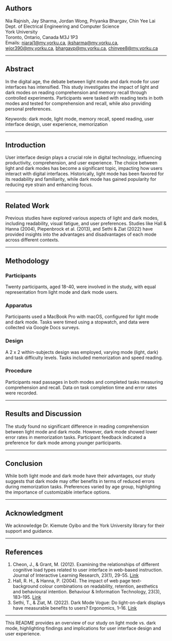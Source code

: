 ## Authors
Nia Rajnish, Jay Sharma, Jordan Wong, Priyanka Bhargav, Chin Yee Lai  
Dept. of Electrical Engineering and Computer Science  
York University  
Toronto, Ontario, Canada M3J 1P3  
Emails: niaraj1@my.yorku.ca, jksharma@my.yorku.ca, wjor390@my.yorku.ca, bhargavp@my.yorku.ca, chinyee8@my.yorku.ca  

---

## Abstract
In the digital age, the debate between light mode and dark mode for user interfaces has intensified. This study investigates the impact of light and dark modes on reading comprehension and memory recall through controlled experiments. Participants were tasked with reading texts in both modes and tested for comprehension and recall, while also providing personal preferences.

Keywords: dark mode, light mode, memory recall, speed reading, user interface design, user experience, memorization

---

## Introduction
User interface design plays a crucial role in digital technology, influencing productivity, comprehension, and user experience. The choice between light and dark modes has become a significant topic, impacting how users interact with digital interfaces. Historically, light mode has been favored for its readability and familiarity, while dark mode has gained popularity for reducing eye strain and enhancing focus.

---

## Related Work
Previous studies have explored various aspects of light and dark modes, including readability, visual fatigue, and user preferences. Studies like Hall & Hanna (2004), Piepenbrock et al. (2013), and Sethi & Ziat (2022) have provided insights into the advantages and disadvantages of each mode across different contexts.

---

## Methodology
### Participants
Twenty participants, aged 18-40, were involved in the study, with equal representation from light mode and dark mode users.

### Apparatus
Participants used a MacBook Pro with macOS, configured for light mode and dark mode. Tasks were timed using a stopwatch, and data were collected via Google Docs surveys.

### Design
A 2 x 2 within-subjects design was employed, varying mode (light, dark) and task difficulty levels. Tasks included memorization and speed reading.

### Procedure
Participants read passages in both modes and completed tasks measuring comprehension and recall. Data on task completion time and error rates were recorded.

---

## Results and Discussion
The study found no significant difference in reading comprehension between light mode and dark mode. However, dark mode showed lower error rates in memorization tasks. Participant feedback indicated a preference for dark mode among younger participants.

---

## Conclusion
While both light mode and dark mode have their advantages, our study suggests that dark mode may offer benefits in terms of reduced errors during memorization tasks. Preferences varied by age group, highlighting the importance of customizable interface options.

---

## Acknowledgment
We acknowledge Dr. Kiemute Oyibo and the York University library for their support and guidance.

---

## References
1. Cheon, J., & Grant, M. (2012). Examining the relationships of different cognitive load types related to user interface in web-based instruction. Journal of Interactive Learning Research, 23(1), 29-55. [Link](https://www.learntechlib.org/primary/p/34577/)
2. Hall, R. H., & Hanna, P. (2004). The impact of web page text-background colour combinations on readability, retention, aesthetics and behavioural intention. Behaviour & Information Technology, 23(3), 183–195. [Link](https://doi.org/10.1080/01449290410001669932)
3. Sethi, T., & Ziat, M. (2022). Dark Mode Vogue: Do light-on-dark displays have measurable benefits to users? Ergonomics, 1–16. [Link](https://doi.org/10.1080/00140139.2022.2160879)

---

This README provides an overview of our study on light mode vs. dark mode, highlighting findings and implications for user interface design and user experience.
